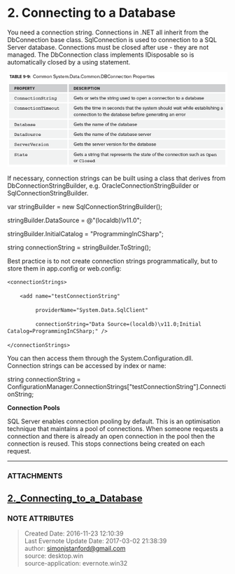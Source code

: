 # 2\. Connecting to a Database

You need a connection string. Connections in .NET all inherit from the
DbConnection base class. SqlConnection is used to connection to a SQL Server
database. Connections must be closed after use - they are not managed. The
DbConnection class implements IDisposable so is automatically closed by a
using statement.

  

![noteattachment1][94f6a35d6576e7f99dcec9ae12ceba5b]

  

  

If necessary, connection strings can be built using a class that derives from
DbConnectionStringBuilder, e.g. OracleConnectionStringBuilder or
SqlConnectionStringBuilder.

  

var stringBuilder = new SqlConnectionStringBuilder();

  

stringBuilder.DataSource = @"(localdb)\v11.0";

stringBuilder.InitialCatalog = "ProgrammingInCSharp";

  

string connectionString = stringBuilder.ToString();

  

Best practice is to not create connection strings programmatically, but to
store them in app.config or web.config:

  

<configuration>

    <connectionStrings>

        <add name="testConnectionString"

             providerName="System.Data.SqlClient"

             connectionString="Data Source=(localdb)\v11.0;Initial Catalog=ProgrammingInCSharp;" />

    </connectionStrings>

</configuration>

  

You can then access them through the System.Configuration.dll. Connection
strings can be accessed by index or name:

  

string connectionString =
ConfigurationManager.ConnectionStrings["testConnectionString"].ConnectionString;

  

 **Connection Pools**

SQL Server enables connection pooling by default. This is an optimisation
technique that maintains a pool of connections. When someone requests a
connection and there is already an open connection in the pool then the
connection is reused. This stops connections being created on each request.


---
### ATTACHMENTS
[94f6a35d6576e7f99dcec9ae12ceba5b]: media/2._Connecting_to_a_Database
[2._Connecting_to_a_Database](media/2._Connecting_to_a_Database)
---
### NOTE ATTRIBUTES
>Created Date: 2016-11-23 12:10:39  
>Last Evernote Update Date: 2017-03-02 21:38:39  
>author: simonjstanford@gmail.com  
>source: desktop.win  
>source-application: evernote.win32  
<!--stackedit_data:
eyJoaXN0b3J5IjpbNzI5NjYzNTk5XX0=
-->
